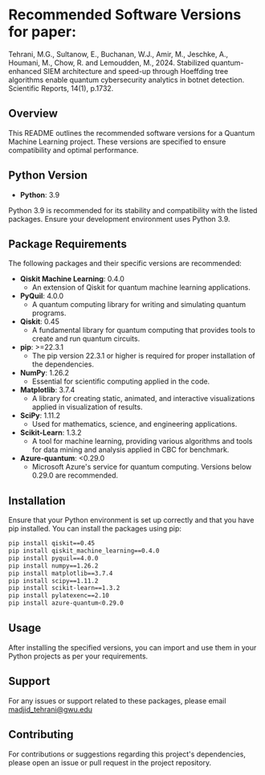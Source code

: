 
# Recommended Software Versions for paper:
Tehrani, M.G., Sultanow, E., Buchanan, W.J., Amir, M., Jeschke, A., Houmani, M., Chow, R. and Lemoudden, M., 2024. Stabilized quantum-enhanced SIEM architecture and speed-up through Hoeffding tree algorithms enable quantum cybersecurity analytics in botnet detection. Scientific Reports, 14(1), p.1732.


## Overview

This README outlines the recommended software versions for a Quantum Machine Learning project. These versions are specified to ensure compatibility and optimal performance.

## Python Version

- **Python**: 3.9

Python 3.9 is recommended for its stability and compatibility with the listed packages. Ensure your development environment uses Python 3.9.

## Package Requirements

The following packages and their specific versions are recommended:

- **Qiskit Machine Learning**: 0.4.0
  - An extension of Qiskit for quantum machine learning applications.
- **PyQuil**: 4.0.0
  - A quantum computing library for writing and simulating quantum programs.
- **Qiskit**: 0.45
  - A fundamental library for quantum computing that provides tools to create and run quantum circuits.
- **pip**: >=22.3.1
  - The pip version 22.3.1 or higher is required for proper installation of the dependencies.
- **NumPy**: 1.26.2
  - Essential for scientific computing applied in the code.
- **Matplotlib**: 3.7.4
  - A library for creating static, animated, and interactive visualizations applied in visualization of results.
- **SciPy**: 1.11.2
  - Used for mathematics, science, and engineering applications.
- **Scikit-Learn**: 1.3.2
  - A tool for machine learning, providing various algorithms and tools for data mining and analysis applied in CBC for benchmark.
- **Azure-quantum**: <0.29.0
  - Microsoft Azure's service for quantum computing. Versions below 0.29.0 are recommended.

## Installation

Ensure that your Python environment is set up correctly and that you have pip installed. You can install the packages using pip:

```bash
pip install qiskit==0.45
pip install qiskit_machine_learning==0.4.0
pip install pyquil==4.0.0
pip install numpy==1.26.2
pip install matplotlib==3.7.4
pip install scipy==1.11.2
pip install scikit-learn==1.3.2
pip install pylatexenc==2.10
pip install azure-quantum<0.29.0
```

## Usage

After installing the specified versions, you can import and use them in your Python projects as per your requirements.

## Support

For any issues or support related to these packages, please email madjid_tehrani@gwu.edu

## Contributing

For contributions or suggestions regarding this project's dependencies, please open an issue or pull request in the project repository.


